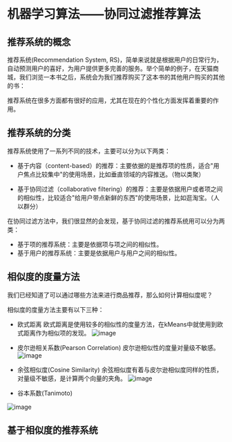 # 机器学习算法——协同过滤推荐算法

## 推荐系统的概念
推荐系统(Recommendation System, RS)，简单来说就是根据用户的日常行为，自动预测用户的喜好，为用户提供更多完善的服务。举个简单的例子，在天猫商城，我们浏览一本书之后，系统会为我们推荐购买了这本书的其他用户购买的其他的书：

推荐系统在很多方面都有很好的应用，尤其在现在的个性化方面发挥着重要的作用。

## 推荐系统的分类

推荐系统使用了一系列不同的技术，主要可以分为以下两类：

* 基于内容（content-based）的推荐：主要依据的是推荐项的性质，适合"用户焦点比较集中"的使用场景，比如垂直领域的内容推送。（物以类聚）

* 基于协同过滤（collaborative filtering）的推荐：主要是依据用户或者项之间的相似性，比较适合"给用户带点新鲜的东西"的使用场景，比如逛淘宝。（人以群分）

在协同过滤方法中，我们很显然的会发现，基于协同过滤的推荐系统用可以分为两类：

* 基于项的推荐系统：主要是依据项与项之间的相似性。
* 基于用户的推荐系统：主要是依据用户与用户之间的相似性。

## 相似度的度量方法

我们已经知道了可以通过哪些方法来进行商品推荐，那么如何计算相似度呢？

相似度的度量方法主要有以下三种：

* 欧式距离
	欧式距离是使用较多的相似性的度量方法，在kMeans中就使用到欧式距离作为相似项的发现。
![image](https://github.com/MrQuJL/online-shop/raw/master/shopping-imgs/欧几里得距离.jpg)

* 皮尔逊相关系数(Pearson Correlation)
	皮尔逊相似性的度量对量级不敏感。
![image](https://github.com/MrQuJL/online-shop/raw/master/shopping-imgs/皮尔逊相关系数.jpg)

* 余弦相似度(Cosine Similarity)
	余弦相似度有着与皮尔逊相似度同样的性质，对量级不敏感，是计算两个向量的夹角。
![image](https://github.com/MrQuJL/online-shop/raw/master/shopping-imgs/余弦相似度.jpg)

* 谷本系数(Tanimoto)

![image](https://github.com/MrQuJL/online-shop/raw/master/shopping-imgs/谷本系数.jpg)


## 基于相似度的推荐系统

